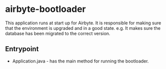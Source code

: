 # airbyte-bootloader

This application runs at start up for Airbyte. It is responsible for making sure that the environment is upgraded and in a good state. e.g. It makes sure the database has been migrated to the correct version.

## Entrypoint
* Application.java - has the main method for running the bootloader.
